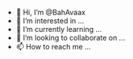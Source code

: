 - 👋 Hi, I’m @BahAvaax
- 👀 I’m interested in ...
- 🌱 I’m currently learning ...
- 💞️ I’m looking to collaborate on ...
- 📫 How to reach me ...

<!---
BahAvaax/BahAvaax is a ✨ special ✨ repository because its `README.md` (this file) appears on your GitHub profile.
You can click the Preview link to take a look at your changes.
--->
